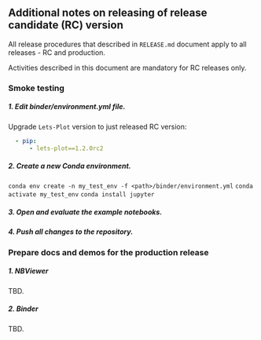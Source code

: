 ## Additional notes on releasing of release candidate (RC) version

All release procedures that described in `RELEASE.md` document apply to all releases - RC and production.

Activities described in this document are mandatory for RC releases only.

### Smoke testing

##### 1. Edit binder/environment.yml file.

Upgrade `Lets-Plot` version to just released RC version:

```yaml
  - pip:
      - lets-plot==1.2.0rc2
``` 

##### 2. Create a new Conda environment.

`conda env create -n my_test_env -f <path>/binder/environment.yml`
`conda activate my_test_env`
`conda install jupyter`

##### 3. Open and evaluate the example notebooks.

##### 4. Push all changes to the repository.


### Prepare docs and demos for the production release

##### 1. NBViewer

TBD.

##### 2. Binder

TBD.